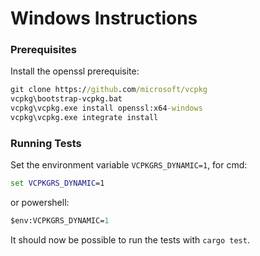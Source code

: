 # Windows Instructions

### Prerequisites
Install the openssl prerequisite:
```cmd
git clone https://github.com/microsoft/vcpkg
vcpkg\bootstrap-vcpkg.bat
vcpkg\vcpkg.exe install openssl:x64-windows
vcpkg\vcpkg.exe integrate install
```

### Running Tests
Set the environment variable `VCPKGRS_DYNAMIC=1`, for cmd:
```cmd
set VCPKGRS_DYNAMIC=1
```
or powershell:
```ps
$env:VCPKGRS_DYNAMIC=1
```

It should now be possible to run the tests with `cargo test`.